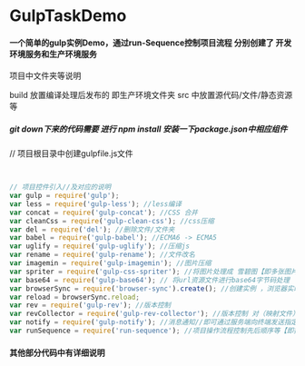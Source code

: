 

# GulpTaskDemo

#### 一个简单的gulp实例Demo，通过run-Sequence控制项目流程 分别创建了 开发环境服务和生产环境服务

项目中文件夹等说明

build 放置编译处理后发布的 即生产环境文件夹
src 中放置源代码/文件/静态资源等

##### git down下来的代码需要 进行 npm install 安装一下package.json中相应组件

//
项目根目录中创建gulpfile.js文件

```js
  

// 项目控件引入//及对应的说明
var gulp = require('gulp');
var less = require('gulp-less'); //less编译
var concat = require('gulp-concat'); //CSS 合并
var cleanCss = require('gulp-clean-css'); //css压缩
var del = require('del'); //删除文件/文件夹
var babel = require('gulp-babel'); //ECMA6 -> ECMA5
var uglify = require('gulp-uglify'); //压缩js
var rename = require('gulp-rename'); //文件改名
var imagemin = require('gulp-imagemin'); //图片压缩
var spriter = require('gulp-css-spriter'); //将图片处理成 雪碧图【即多张图片资源处理成一张组合图】
var base64 = require('gulp-base64'); // 将url资源文件进行base64字节码处理
var browserSync = require('browser-sync').create(); //创建实例 ，浏览器实时快速响应文件更新自动刷新
var reload = browserSync.reload;
var rev = require('gulp-rev'); //版本控制
var revCollector = require('gulp-rev-collector'); //版本控制 对（映射文件）对应修改
var notify = require('gulp-notify'); //消息通知//即可通过服务端向终端发送指定消息，通知等
var runSequence = require('run-sequence'); //项目操作流程控制先后顺序等【即控制task任务执行顺序】


```

#### 其他部分代码中有详细说明
